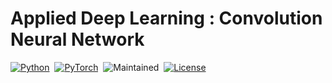 # Applied Deep Learning : Convolution Neural Network 

[![Python](https://img.shields.io/badge/Language%20%26%20Version-Python%203.6%2B-brightgreen)](https://www.python.org/)&nbsp;&nbsp;[![PyTorch](https://img.shields.io/badge/Library-PyTorch-brightgreen)](https://pytorch.org)&nbsp;&nbsp;![Maintained](https://img.shields.io/badge/Maintained-Yes-brightgreen)&nbsp;&nbsp;[![License](https://img.shields.io/badge/LICENSE-MIT-brightgreen)](https://github.com/jagatabhay/TSAI/blob/master/LICENSE)



